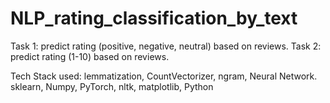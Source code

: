 # NLP_rating_classification_by_text

Task 1: predict rating (positive, negative, neutral) based on reviews.
Task 2: predict rating (1-10) based on reviews.

Tech Stack used: lemmatization, CountVectorizer, ngram, Neural Network.
sklearn, Numpy, PyTorch, nltk, matplotlib, Python
